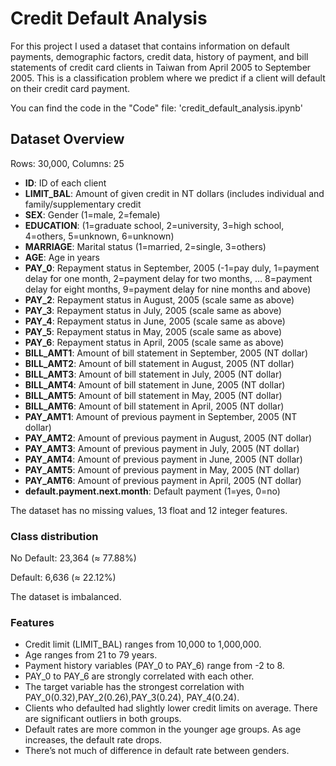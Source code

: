 # Credit Default Analysis
For this project I used a dataset that contains information on default payments, demographic factors, credit data, history of payment, and bill statements of credit card clients in Taiwan from April 2005 to September 2005. This is a classification problem where we predict if a client will default on their credit card payment.

You can find the code in the "Code" file: 'credit_default_analysis.ipynb'
## Dataset Overview
Rows: 30,000, Columns: 25
- **ID**: ID of each client
- **LIMIT_BAL**: Amount of given credit in NT dollars (includes individual and family/supplementary credit
- **SEX**: Gender (1=male, 2=female)
- **EDUCATION**: (1=graduate school, 2=university, 3=high school, 4=others, 5=unknown, 6=unknown)
- **MARRIAGE**: Marital status (1=married, 2=single, 3=others)
- **AGE**: Age in years
- **PAY_0**: Repayment status in September, 2005 (-1=pay duly, 1=payment delay for one month, 2=payment delay for two months, … 8=payment delay for eight months, 9=payment delay for nine months and above)
- **PAY_2**: Repayment status in August, 2005 (scale same as above)
- **PAY_3**: Repayment status in July, 2005 (scale same as above)
- **PAY_4**: Repayment status in June, 2005 (scale same as above)
- **PAY_5**: Repayment status in May, 2005 (scale same as above)
- **PAY_6**: Repayment status in April, 2005 (scale same as above)
- **BILL_AMT1**: Amount of bill statement in September, 2005 (NT dollar)
- **BILL_AMT2**: Amount of bill statement in August, 2005 (NT dollar)
- **BILL_AMT3**: Amount of bill statement in July, 2005 (NT dollar)
- **BILL_AMT4**: Amount of bill statement in June, 2005 (NT dollar)
- **BILL_AMT5**: Amount of bill statement in May, 2005 (NT dollar)
- **BILL_AMT6**: Amount of bill statement in April, 2005 (NT dollar)
- **PAY_AMT1**: Amount of previous payment in September, 2005 (NT dollar)
- **PAY_AMT2**: Amount of previous payment in August, 2005 (NT dollar)
- **PAY_AMT3**: Amount of previous payment in July, 2005 (NT dollar)
- **PAY_AMT4**: Amount of previous payment in June, 2005 (NT dollar)
- **PAY_AMT5**: Amount of previous payment in May, 2005 (NT dollar)
- **PAY_AMT6**: Amount of previous payment in April, 2005 (NT dollar)
- **default.payment.next.month**: Default payment (1=yes, 0=no)

The dataset has no missing values, 13 float and 12 integer features.

### Class distribution 

No Default: 23,364 (≈ 77.88%)

Default: 6,636 (≈ 22.12%)

The dataset is imbalanced.

### Features
- Credit limit (LIMIT_BAL) ranges from 10,000 to 1,000,000.
- Age ranges from 21 to 79 years.
- Payment history variables (PAY_0 to PAY_6) range from -2 to 8.
- PAY_0 to PAY_6 are strongly correlated with each other.
- The target variable has the strongest correlation with PAY_0(0.32),PAY_2(0.26),PAY_3(0.24), PAY_4(0.24).
- Clients who defaulted had slightly lower credit limits on average. There are significant outliers in both groups.
- Default rates are more common in the younger age groups. As age increases, the default rate drops.
- There’s not much of difference in default rate between genders.



